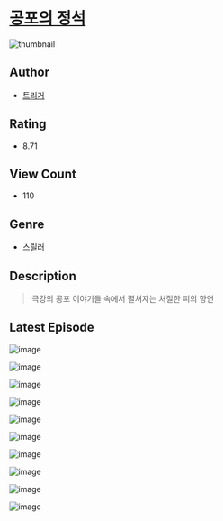# [공포의 정석](https://comic.naver.com/challenge/list?titleId=811275)
![thumbnail](https://image-comic.pstatic.net/user_contents_data/challenge_comic/2023/05/25/326265/upload_3762303820754923572_480x623.jpeg)

## Author
- [트리거](https://comic.naver.com/artistTitle?id=326265)

## Rating
- 8.71

## View Count
- 110

## Genre
- 스릴러

## Description
> 극강의 공포 이야기들 속에서 펼쳐지는 처절한 피의 향연


## Latest Episode
![image](https://image-comic.pstatic.net/user_contents_data/challenge_comic/2023/05/25/326265/upload_7017232961967240752.jpeg)

![image](https://image-comic.pstatic.net/user_contents_data/challenge_comic/2023/05/25/326265/upload_3486969612160034103.jpeg)

![image](https://image-comic.pstatic.net/user_contents_data/challenge_comic/2023/05/25/326265/upload_3559304287369836386.jpeg)

![image](https://image-comic.pstatic.net/user_contents_data/challenge_comic/2023/05/25/326265/upload_3703197159449245232.jpeg)

![image](https://image-comic.pstatic.net/user_contents_data/challenge_comic/2023/05/25/326265/upload_7220505372512183142.jpeg)

![image](https://image-comic.pstatic.net/user_contents_data/challenge_comic/2023/05/25/326265/upload_7075489697281421921.jpeg)

![image](https://image-comic.pstatic.net/user_contents_data/challenge_comic/2023/05/25/326265/upload_7306356352064174130.jpeg)

![image](https://image-comic.pstatic.net/user_contents_data/challenge_comic/2023/05/25/326265/upload_7005412314323379046.jpeg)

![image](https://image-comic.pstatic.net/user_contents_data/challenge_comic/2023/05/25/326265/upload_3904679585734079026.jpeg)

![image](https://image-comic.pstatic.net/user_contents_data/challenge_comic/2023/05/25/326265/upload_4120855451614340145.jpeg)
